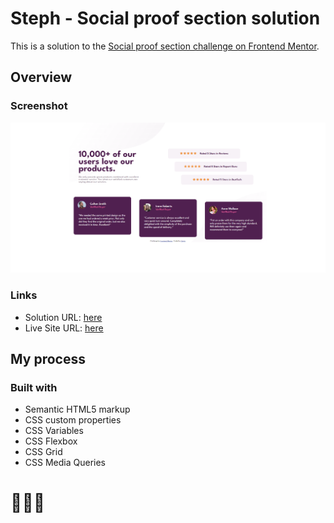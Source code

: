 # Steph - Social proof section solution

This is a solution to the [Social proof section challenge on Frontend Mentor](https://www.frontendmentor.io/challenges/social-proof-section-6e0qTv_bA). 


## Overview

### Screenshot

![](./assets/images/screenshot.PNG)

### Links

- Solution URL: [here](https://www.frontendmentor.io/solutions/solution-social-proof-section-VMesiRf5te)
- Live Site URL: [here](https://xstephx.github.io/social-proof-section-challenge/)

## My process

### Built with

- Semantic HTML5 markup
- CSS custom properties
- CSS Variables
- CSS Flexbox
- CSS Grid
- CSS Media Queries


# 🚀🚀🚀




